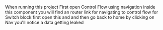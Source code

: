 When running this project 
First open Control Flow  using navigation
inside this component  you will find 
an router link for  navigating to   control flow for Switch block
first open this and and then go back to home by clicking on Nav 
you'll notice a  data getting leaked 
